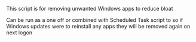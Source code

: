 This script is for removing unwanted Windows apps to reduce bloat

Can be run as a one off or combined with Scheduled Task script to so if Windows updates were to reinstall any apps they will be removed again on next logon
